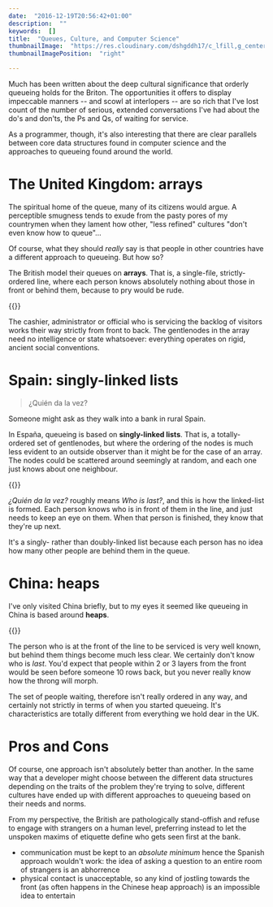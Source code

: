 ```yaml
---
date:  "2016-12-19T20:56:42+01:00"
description:  ""
keywords:  []
title:  "Queues, Culture, and Computer Science"
thumbnailImage:  "https://res.cloudinary.com/dshgddh17/c_lfill,g_center,h_280,w_280/jmsbrdy.com/array.png"
thumbnailImagePosition:  "right"

---
```


Much has been written about the deep cultural significance that orderly queueing holds for the Briton. The opportunities it offers to display impeccable manners -- and scowl at interlopers -- are so rich that I've lost count of the number of serious, extended conversations I've had about the do's and don'ts, the Ps and Qs, of waiting for service.

As a programmer, though, it's also interesting that there are clear parallels between core data structures found in computer science and the approaches to queueing found around the world.

# The United Kingdom: arrays

The spiritual home of the queue, many of its citizens would argue. A perceptible smugness tends to exude from the pasty pores of my countrymen when they lament how other, "less refined" cultures "don't even know how to queue"…

Of course, what they should _really_ say is that people in other countries have a different approach to queueing. But how so?

The British model their queues on **arrays**. That is, a single-file, strictly-ordered line, where each person knows absolutely nothing about those in front or behind them, because to pry would be rude.

{{<postimage path="/jmsbrdy.com/array.png">}}

The cashier, administrator or official who is servicing the backlog of visitors works their way strictly from front to back. The gentlenodes in the array need no intelligence or state whatsoever: everything operates on rigid, ancient social conventions.

# Spain: singly-linked lists
> ¿Quién da la vez?

Someone might ask as they walk into a bank in rural Spain.

In España, queueing is based on **singly-linked lists**. That is, a totally-ordered set of gentlenodes, but where the ordering of the nodes is much less evident to an outside observer than it might be for the case of an array. The nodes could be scattered around seemingly at random, and each one just knows about one neighbour.

{{<postimage path="/jmsbrdy.com/list.png">}}

_¿Quién da la vez?_ roughly means _Who is last?_, and this is how the linked-list is formed. Each person knows who is in front of them in the line, and just needs to keep an eye on them. When that person is finished, they know that they're up next.

It's a singly- rather than doubly-linked list because each person has no idea how many other people are behind them in the queue.

# China: heaps
I've only visited China briefly, but to my eyes it seemed like queueing in China is based around **heaps**.

{{<postimage path="/jmsbrdy.com/heap.png">}}

The person who is at the front of the line to be serviced is very well known, but behind them things become much less clear. We certainly don't know who is _last_. You'd expect that people within 2 or 3 layers from the front would be seen before someone 10 rows back, but you never really know how the throng will morph.

The set of people waiting, therefore isn't really ordered in any way, and certainly not strictly in terms of when you started queueing. It's characteristics are totally different from everything we hold dear in the UK.

# Pros and Cons
Of course, one approach isn't absolutely better than another. In the same way that a developer might choose between the different data structures depending on the traits of the problem they're trying to solve, different cultures have ended up with different approaches to queueing based on their needs and norms.

From my perspective, the British are pathologically stand-offish and refuse to engage with strangers on a human level, preferring instead to let the unspoken maxims of etiquette define who gets seen first at the bank.

* communication must be kept to an _absolute minimum_ hence the Spanish approach wouldn't work: the idea of asking a question to an entire room of strangers is an abhorrence
* physical contact is unacceptable, so any kind of jostling towards the front (as often happens in the Chinese heap approach) is an impossible idea to entertain
